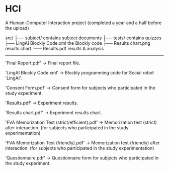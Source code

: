 # HCI
A Human-Computer Interaction project (completed a year and a half before the upload)

src/
├── subject/              contains subject documents
├── tests/                contains quizzes
├── LingAI Blockly Code.xml   the Blockly code
├── Results chart.png         results chart
└── Results.pdf               results & analysis

------------------------------

'Final Report.pdf' 
	-> Final report file.

'LingAI Blockly Code.xml' 
	-> Blockly programming code for Social robot 'LingAI'.

'Consent Form.pdf' 
	-> Consent form for subjects who participated in the study experiment.

'Results.pdf' 
	-> Experiment results.

'Results chart.pdf' 
	-> Experiment results chart.

'FVA Memorization Test (strict/efficient).pdf' 
	-> Memorization test (strict) after interaction. (for subjects who participated in the study experimentation)

'FVA Memorization Test (friendly).pdf' 
	-> Memorization test (friendly) after interaction. (for subjects who participated in the study experimentation)

'Questionnaire.pdf' 
	-> Questionnaire form for subjects who participated in the study experiment.
